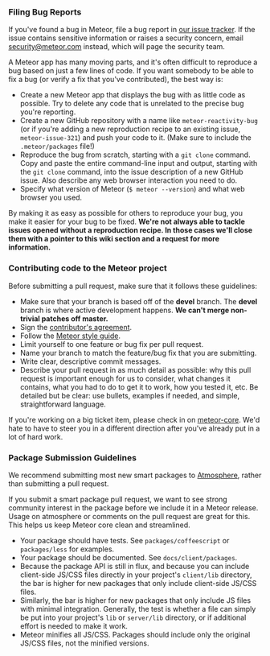 ### Filing Bug Reports

If you've found a bug in Meteor, file a bug report in [our issue
tracker](https://github.com/meteor/meteor/issues). If the issue contains
sensitive information or raises a security concern, email
[security@meteor.com](mailto:security@meteor.com) instead, which will page the
security team.

A Meteor app has many moving parts, and it's often difficult to reproduce a bug
based on just a few lines of code. If you want somebody to be able to fix a bug
(or verify a fix that you've contributed), the best way is:

* Create a new Meteor app that displays the bug with as little code as possible. Try to delete any code that is unrelated to the precise bug you're reporting.
* Create a new GitHub repository with a name like `meteor-reactivity-bug` (or if you're adding a new reproduction recipe to an existing issue, `meteor-issue-321`) and push your code to it. (Make sure to include the `.meteor/packages` file!)
* Reproduce the bug from scratch, starting with a `git clone` command. Copy and paste the entire command-line input and output, starting with the `git clone` command, into the issue description of a new GitHub issue. Also describe any web browser interaction you need to do.
* Specify what version of Meteor (`$ meteor --version`) and what web browser you used.

By making it as easy as possible for others to reproduce your bug, you make it easier for your bug to be fixed. **We're not always able to tackle issues opened without a reproduction recipe. In those cases we'll close them with a pointer to this wiki section and a request for more information.**


### Contributing code to the Meteor project

Before submitting a pull request, make sure that it follows these guidelines:

* Make sure that your branch is based off of the **devel** branch. The **devel** branch is where active development happens.  **We can't merge non-trivial patches off master.**
* Sign the [contributor's agreement](http://contribute.meteor.com/).
* Follow the [Meteor style guide](https://github.com/meteor/meteor/wiki/Meteor-Style-Guide).
* Limit yourself to one feature or bug fix per pull request.
* Name your branch to match the feature/bug fix that you are submitting.
* Write clear, descriptive commit messages.
* Describe your pull request in as much detail as possible: why this pull request is important enough for us to consider, what changes it contains, what you had to do to get it to work, how you tested it, etc.  Be detailed but be clear: use bullets, examples if needed, and simple, straightforward language.

If you're working on a big ticket item, please check in on [meteor-core](http://groups.google.com/group/meteor-core).  We'd hate to have to steer you in a different direction after you've already put in a lot of hard work.

### Package Submission Guidelines

We recommend submitting most new smart packages to [Atmosphere](https://atmosphere.meteor.com), rather than submitting a pull request.

If you submit a smart package pull request, we want to see strong community interest in the package before we include it in a Meteor release. Usage on atmosphere or comments on the pull request are great for this. This helps us keep Meteor core clean and streamlined.

* Your package should have tests. See `packages/coffeescript` or `packages/less` for examples.
* Your package should be documented. See `docs/client/packages`.
* Because the package API is still in flux, and because you can include client-side JS/CSS files directly in your project's `client/lib` directory, the bar is higher for new packages that only include client-side JS/CSS files.
* Similarly, the bar is higher for new packages that only include JS files with minimal integration. Generally, the test is whether a file can simply be put into your project's `lib` or `server/lib` directory, or if additional effort is needed to make it work.
* Meteor minifies all JS/CSS.  Packages should include only the original JS/CSS files, not the minified versions.
